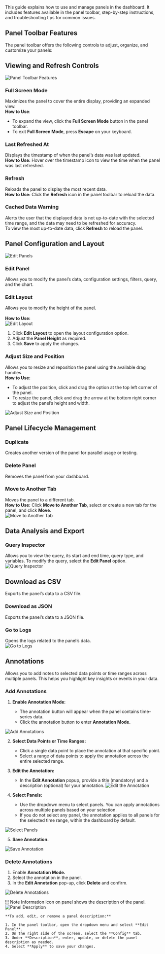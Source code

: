 This guide explains how to use and manage panels in the dashboard. It includes features available in the panel toolbar, step-by-step instructions, and troubleshooting tips for common issues.

## Panel Toolbar Features

The panel toolbar offers the following controls to adjust, organize, and customize your panels:

## Viewing and Refresh Controls  
![Panel Toolbar Features](../../../images/manage-panels-toolbar.png)

### Full Screen Mode  
Maximizes the panel to cover the entire display, providing an expanded view. <br>
**How to Use**:

- To expand the view, click the **Full Screen Mode** button in the panel toolbar.  
- To exit **Full Screen Mode**, press **Escape** on your keyboard. 

### Last Refreshed At  
Displays the timestamp of when the panel’s data was last updated. <br> 
**How to Use:** Hover over the timestamp icon to view the time when the panel was last refreshed. 

### Refresh  
Reloads the panel to display the most recent data.  <br>
**How to Use:** Click the **Refresh** icon in the panel toolbar to reload the data.   <br>

### Cached Data Warning
Alerts the user that the displayed data is not up-to-date with the selected time range, and the data may need to be refreshed for accuracy. <br>
To view the most up-to-date data, click **Refresh** to reload the panel.
 

## Panel Configuration and Layout  

![Edit Panels](../../../images/manage-panels-edit-panel.png) 
### Edit Panel  
Allows you to modify the panel’s data, configuration settings, filters, query, and the chart.
### Edit Layout  
Allows you to modify the height of the panel. <br>  
**How to Use:**   
![Edit Layout](../../../images/manage-panels-edit-layout.png)

1. Click **Edit Layout** to open the layout configuration option.  
2. Adjust the **Panel Height** as required.  
3. Click **Save** to apply the changes.

### Adjust Size and Position 
Allows you to resize and reposition the panel using the available drag handles. <br> 
**How to Use:**

- To adjust the position, click and drag the option at the top left corner of the panel.  
- To resize the panel, click and drag the arrow at the bottom right corner to adjust the panel’s height and width.

![Adjust Size and Position](../../../images/manage-panels-adjust-size-and-position.jpg)


## Panel Lifecycle Management  
### Duplicate  
Creates another version of the panel for parallel usage or testing.

### Delete Panel  
Removes the panel from your dashboard.   

### Move to Another Tab  
Moves the panel to a different tab.  
**How to Use:** Click **Move to Another Tab**, select or create a new tab for the panel, and click **Move**.  
![Move to Another Tab](../../../images/manage-panels-move-panel-to-another-tab.png)  

## Data Analysis and Export   
### Query Inspector
Allows you to view the query, its start and end time, query type, and variables. To modify the query, select the **Edit Panel** option.  
![Query Inspector](../../../images/manage-panels-query-inspector.png)

## Download as CSV 
Exports the panel’s data to a CSV file. 

### Download as JSON 
Exports the panel’s data to a JSON file. 
### Go to Logs 
Opens the logs related to the panel’s data.  
![Go to Logs](../../../images/manage-panels-go-to-logs.png)  


## Annotations  
Allows you to add notes to selected data points or time ranges across multiple panels. This helps you highlight key insights or events in your data.  

### Add Annotations  
1. **Enable Annotation Mode:** 

    - The annotation button will appear when the panel contains time-series data.  
    - Click the annotation button to enter **Annotation Mode.**

![Add Annotations](../../../images/manage-panels-add-annotations.png)

2. **Select Data Points or Time Ranges:** 

    - Click a single data point to place the annotation at that specific point.  
    - Select a range of data points to apply the annotation across the entire selected range.  

3. **Edit the Annotation:** 

    -  In the **Edit Annotation** popup, provide a title (mandatory) and a description (optional) for your annotation.
    ![Edit the Annotation](../../../images/manage-panels-edit-annotations.png)

4. **Select Panels:**

    - Use the dropdown menu to select panels. You can apply annotations across multiple panels based on your selection.    
    - If you do not select any panel, the annotation applies to all panels for the selected time range, within the dashboard by default.

![Select Panels](../../../images/manage-panels-select-panels.png)

5. **Save Annotation.**

![Save Annotation](../../../images/manage-panels-save-annotations.png)


### Delete Annotations
  
1. Enable **Annotation Mode.**  
2. Select the annotation in the panel.   
3. In the **Edit Annotation** pop-up, click **Delete** and confirm.  

  ![Delete Annotations](../../../images/manage-panels-delete-annotations.png)


!!! Note
    Information icon on panel shows the description of the panel.   
    ![Panel Description](../../../images/manage-panels-panel-description.png)  

    **To add, edit, or remove a panel description:**

    1. In the panel toolbar, open the dropdown menu and select **Edit Panel**.  
    2. On the right side of the screen, select the **Config** tab.  
    3. Under **Description**, enter, update, or delete the panel description as needed.  
    4. Select **Apply** to save your changes.